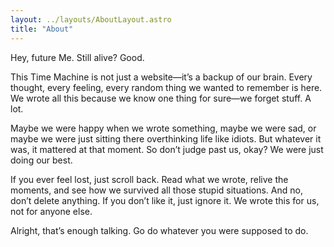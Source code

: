 ```yaml
---
layout: ../layouts/AboutLayout.astro
title: "About"
---
```

Hey, future Me. Still alive? Good.

This Time Machine is not just a website—it’s a backup of our brain. Every thought, every feeling, every random thing we wanted to remember is here. We wrote all this because we know one thing for sure—we forget stuff. A lot.

Maybe we were happy when we wrote something, maybe we were sad, or maybe we were just sitting there overthinking life like idiots. But whatever it was, it mattered at that moment. So don’t judge past us, okay? We were just doing our best.

If you ever feel lost, just scroll back. Read what we wrote, relive the moments, and see how we survived all those stupid situations. And no, don’t delete anything. If you don’t like it, just ignore it. We wrote this for us, not for anyone else.

Alright, that’s enough talking. Go do whatever you were supposed to do.
